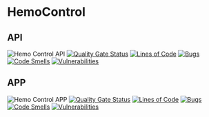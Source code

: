 # HemoControl

## API 
![Hemo Control API](https://github.com/cassiofariasmachado/hemo-control/workflows/Hemo%20Control%20API/badge.svg) [![Quality Gate Status](https://sonarcloud.io/api/project_badges/measure?project=hemo-control-api&metric=alert_status)](https://sonarcloud.io/dashboard?id=hemo-control-api) [![Lines of Code](https://sonarcloud.io/api/project_badges/measure?project=hemo-control-api&metric=ncloc)](https://sonarcloud.io/dashboard?id=hemo-control-api) [![Bugs](https://sonarcloud.io/api/project_badges/measure?project=hemo-control-api&metric=bugs)](https://sonarcloud.io/dashboard?id=hemo-control-api) [![Code Smells](https://sonarcloud.io/api/project_badges/measure?project=hemo-control-api&metric=code_smells)](https://sonarcloud.io/dashboard?id=hemo-control-api) [![Vulnerabilities](https://sonarcloud.io/api/project_badges/measure?project=hemo-control-api&metric=vulnerabilities)](https://sonarcloud.io/dashboard?id=hemo-control-api)

## APP 
![Hemo Control APP](https://github.com/cassiofariasmachado/hemo-control/workflows/Hemo%20Control%20APP/badge.svg) [![Quality Gate Status](https://sonarcloud.io/api/project_badges/measure?project=hemo-control-app&metric=alert_status)](https://sonarcloud.io/dashboard?id=hemo-control-app) [![Lines of Code](https://sonarcloud.io/api/project_badges/measure?project=hemo-control-app&metric=ncloc)](https://sonarcloud.io/dashboard?id=hemo-control-app) [![Bugs](https://sonarcloud.io/api/project_badges/measure?project=hemo-control-app&metric=bugs)](https://sonarcloud.io/dashboard?id=hemo-control-app) [![Code Smells](https://sonarcloud.io/api/project_badges/measure?project=hemo-control-app&metric=code_smells)](https://sonarcloud.io/dashboard?id=hemo-control-app) [![Vulnerabilities](https://sonarcloud.io/api/project_badges/measure?project=hemo-control-app&metric=vulnerabilities)](https://sonarcloud.io/dashboard?id=hemo-control-app)
